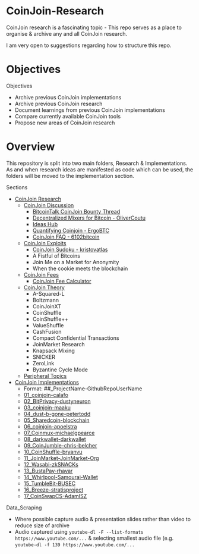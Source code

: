 # CoinJoin-Research

CoinJoin research is a fascinating topic - This repo serves as a place to organise & archive any and all CoinJoin research.

I am very open to suggestions regarding how to structure this repo.

# Objectives

Objectives
- Archive previous CoinJoin implementations
- Archive previous CoinJoin research
- Document learnings from previous CoinJoin implementations
- Compare currently available CoinJoin tools
- Propose new areas of CoinJoin research

# Overview

This repository is split into two main folders, Research & Implementations. As and when research ideas are manifested as code which can be used, the folders will be moved to the implementation section.

Sections
- [CoinJoin Research](/CoinJoin_Research)
  - [CoinJoin Discussion](/CoinJoin_Research/CoinJoin_Discussion)
    - [BitcoinTalk CoinJoin Bounty Thread](/CoinJoin_Research/CoinJoin_Discussion/BitcoinTalk_CoinJoin_Bounty_Thread)
    - [Decentralized Mixers for Bitcoin - OliverCoutu](/CoinJoin_Research/CoinJoin_Discussion/Decentralized_Mixers_for_Bitcoin-OliverCoutu)
    - [Ideas Hub](/CoinJoin_Research/CoinJoin_Discussion/Ideas_Hub)
    - [Quantifying Coinjoin - ErgoBTC](/CoinJoin_Research/CoinJoin_Discussion/Quantifying_Coinjoin-ErgoBTC)
    - [CoinJoin FAQ - 6102bitcoin](/CoinJoin_Research/CoinJoin_Discussion/CoinJoin_FAQ.md)
  - [CoinJoin Exploits](/CoinJoin_Research/CoinJoin_Exploits)
    - [CoinJoin Sudoku - kristovatlas](/CoinJoin_Research/CoinJoin_Exploits/coinjoin-sudoku-kristovatlas)
    - A Fistful of Bitcoins
    - Join Me on a Market for Anonymity
    - When the cookie meets the blockchain
  - [CoinJoin Fees](/CoinJoin_Research/CoinJoin_Fees)
    - [CoinJoin Fee Calculator](/CoinJoin_Research/CoinJoin_Fees/CoinJoin_Fee_Calculator)
  - [CoinJoin Theory](/CoinJoin_Research/CoinJoin_Theory)
    - A-Squared-L
    - Boltzmann
    - CoinJoinXT
    - CoinShuffle
    - CoinShuffle++
    - ValueShuffle
    - CashFusion
    - Compact Confidential Transactions
    - JoinMarket Research
    - Knapsack Mixing
    - SNICKER
    - ZeroLink
    - Byzantine Cycle Mode
  - [Peripheral Topics](/CoinJoin_Research/Peripheral_Topics)
- [CoinJoin Implementations](/CoinJoin_Implementations)
	- Format: ##_ProjectName-GithubRepoUserName
	- [01_coinjoin-calafo](/CoinJoin_Implementations/01_coinjoin-calafo/summary.md)
	- [02_BitPrivacy-dustyneuron](/CoinJoin_Implementations/02_BitPrivacy-dustyneuron/summary.md)
	- [03_coinjoin-maaku](/CoinJoin_Implementations/03_coinjoin-maaku/summary.md)
	- [04_dust-b-gone-petertodd](/CoinJoin_Implementations/04_dust-b-gone-petertodd/summary.md)
	- [05_Sharedcoin-blockchain](/CoinJoin_Implementations/05_Sharedcoin-blockchain/summary.md)
	- [06_coinjoin-apoelstra](/CoinJoin_Implementations/06_coinjoin-apoelstra/summary.md)
	- [07_Coinmux-michaelgpearce](/CoinJoin_Implementations/07_Coinmux-michaelgpearce/summary.md)
	- [08_darkwallet-darkwallet](/CoinJoin_Implementations/08_darkwallet-darkwallet/summary.md)
	- [09_CoinJumble-chris-belcher](/CoinJoin_Implementations/09_CoinJumble-chris-belcher/summary.md)
	- [10_CoinShuffle-bryanvu](/CoinJoin_Implementations/10_CoinShuffle-bryanvu/summary.md)
	- [11_JoinMarket-JoinMarket-Org](/CoinJoin_Implementations/11_JoinMarket-JoinMarket-Org/summary.md)
	- [12_Wasabi-zkSNACKs](/CoinJoin_Implementations/12_Wasabi-zkSNACKs/summary.md)
	- [13_BustaPay-rhavar](/CoinJoin_Implementations/13_BustaPay-rhavar/summary.md)
	- [14_Whirlpool-Samourai-Wallet](/CoinJoin_Implementations/14_Whirlpool-Samourai-Wallet/summary.md)
	- [15_TumbleBit-BUSEC](/CoinJoin_Implementations/15_TumbleBit-BUSEC/summary.md)
	- [16_Breeze-stratisproject](/CoinJoin_Implementations/16_Breeze-stratisproject/summary.md)
	- [17_CoinSwapCS-AdamISZ](/CoinJoin_Implementations/17_CoinSwapCS-AdamISZ/summary.md)

Data_Scraping
- Where possible capture audio & presentation slides rather than video to reduce size of archive
- Audio captured using `youtube-dl -F --list-formats https://www.youtube.com/...` & selecting smallest audio file (e.g. `youtube-dl -f 139 https://www.youtube.com/...`
